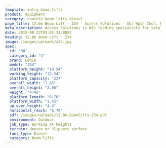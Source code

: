 ```yaml
---
template: entry_boom_lifts
product: equipment
category: knuckle_boom_lifts_diesel
page_title: 12.0m Boom Lift - Z34 - Access Solutions - Akl Wgtn Chch, NZ
meta_description: Access Solutions is NZs leading specialists for total access solution equipment. 100% NZ owned & operated. Read about us - Make an enquiry today
date: 2018-08-23T03:05:31.808Z
heading: 12.0m Boom Lift - Z34
image: /images/uploads/z34.jpg
spec:
  id: "30"
  category_id: "4"
  brand: Genie
  model: "Z34"
  platform_height: "10.54"
  working_height: "12.54"
  platform_capacity: "227"
  overall_width: "1.85"
  overall_height: "2.06"
  weight: "4740"
  platform_length: "0.76"
  platform_width: "1.42"
  up_over_height: "4.6"
  horizontal_reach: "6.78"
  pdf: /images/uploads/12.0m-Boomlifts-Z34.pdf
  environment: Outdoor
  job_type: Working at heights
  terrain: Uneven or slippery surface
  fuel_type: Diesel
  category: boom-lifts
---
```

